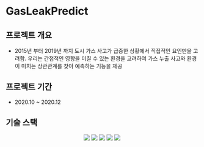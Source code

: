 # GasLeakPredict

## **프로젝트 개요**

- 2015년 부터 2019년 까지 도시 가스 사고가 급증한 상황에서 직접적인 요인만을 고려함. 우리는 간접적인 영향을 미칠 수 있는 환경을 고려하여 가스 누출 사고와 환경이 미치는 상관관계를 찾아 예측하는 기능을 제공

## 프로젝트 기간

- 2020.10 ~ 2020.12

## 기술 스택

<p align="center">
  <img src="https://img.shields.io/badge/Language-Python-007396?style=flat&logo=Python&logoColor=white"> 
  <img src="https://img.shields.io/badge/IDE-PyCharm-D22128?style=flat&logo=PyCharm&logoColor=white"> 
  <img src="https://img.shields.io/badge/Library-pandas-563D7C?style=flat&logo=pandas&logoColor=white">
  <img src="https://img.shields.io/badge/Library-scikit_learn-563D7C?style=flat&logo=scikit-learn&logoColor=white">
  <img src="https://img.shields.io/badge/Library-SciPy563D7C?style=flat&logo=SciPy&logoColor=white">
</p>
